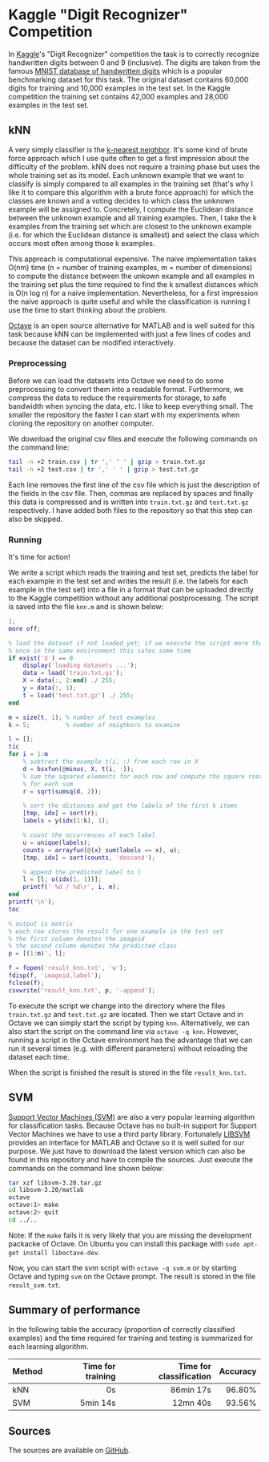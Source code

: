 # Kaggle "Digit Recognizer" Competition

In [Kaggle](https://www.kaggle.com)'s "Digit Recognizer" competition the task is to correctly recognize handwritten digits between 0 and 9 (inclusive). The digits are taken from the famous [MNIST database of handwritten digits](http://yann.lecun.com/exdb/mnist/) which is a popular benchmarking dataset for this task. The original dataset contains 60,000 digits for training and 10,000 examples in the test set. In the Kaggle competition the training set contains 42,000 examples and 28,000 examples in the test set.

## kNN

A very simply classifier is the [k-nearest neighbor](https://en.wikipedia.org/wiki/K-nearest_neighbors_algorithm). It's some kind of brute force approach which I use quite often to get a first impression about the difficulty of the problem. kNN does not require a training phase but uses the whole training set as its model. Each unknown example that we want to classify is simply compared to all examples in the training set (that's why I like it to compare this algorithm with a brute force approach) for which the classes are known and a voting decides to which class the unknown example will be assigned to. Concretely, I compute the Euclidean distance between the unknown example and all training examples. Then, I take the k examples from the training set which are closest to the unknown example (i.e. for which the Euclidean distance is smallest) and select the class which occurs most often among those k examples.

This approach is computational expensive. The naive implementation takes O(nm) time (n = number of training examples, m = number of dimensions) to compute the distance between the unkown example and all examples in the training set plus the time required to find the k smallest distances which is O(n log n) for a naive implementation. Nevertheless, for a first impression the naive approach is quite useful and while the classification is running I use the time to start thinking about the problem.

[Octave](https://www.gnu.org/software/octave/) is an open source alternative for MATLAB and is well suited for this task because kNN can be implemented with just a few lines of codes and because the dataset can be modified interactively.

### Preprocessing

Before we can load the datasets into Octave we need to do some preprocessing to convert them into a readable format. Furthermore, we compress the data to reduce the requirements for storage, to safe bandwidth when syncing the data, etc. I like to keep everything small. The smaller the repository the faster I can start with my experiments when cloning the repository on another computer.

We download the original csv files and execute the following commands on the command line:

```bash
tail -n +2 train.csv | tr ',' ' ' | gzip > train.txt.gz
tail -n +2 test.csv | tr ',' ' ' | gzip > test.txt.gz
```

Each line removes the first line of the csv file which is just the description of the fields in the csv file. Then, commas are replaced by spaces and finally this data is compressed and is written into `train.txt.gz` and `test.txt.gz` respectively. I have added both files to the repository so that this step can also be skipped.

### Running

It's time for action!

We write a script which reads the training and test set, predicts the label for each example in the test set and writes the result (i.e. the labels for each example in the test set) into a file in a format that can be uploaded directly to the Kaggle competition without any additional postprocessing. The script is saved into the file `knn.m` and is shown below:

```matlab
1;
more off;

% load the dataset if not loaded yet; if we execute the script more than
% once in the same environment this safes some time
if exist('X') == 0
	display('loading datasets ...');
	data = load('train.txt.gz');
	X = data(:, 2:end) ./ 255;
	y = data(:, 1);
	t = load('test.txt.gz') ./ 255;
end

m = size(t, 1); % number of test examples
k = 5;          % number of neighbors to examine

l = [];
tic
for i = 1:m
	% subtract the example t(i, :) from each row in X
	d = bsxfun(@minus, X, t(i, :));
	% sum the squared elements for each row and compute the square root
	% for each sum
	r = sqrt(sumsq(d, 2));

	% sort the distances and get the labels of the first k items
	[tmp, idx] = sort(r);
	labels = y(idx(1:k), 1);

	% count the occurrences of each label
	u = unique(labels);
	counts = arrayfun(@(x) sum(labels == x), u);
	[tmp, idx] = sort(counts, 'descend');

	% append the predicted label to l
	l = [l; u(idx(1, 1))];
	printf(' %d / %d\r', i, m);
end
printf('\n');
toc

% output is matrix
% each row stores the result for one example in the test set
% the first column denotes the imageid
% the second column denotes the predicted class
p = [(1:m)', l];

f = fopen('result_knn.txt', 'w');
fdisp(f, 'imageid,label');
fclose(f);
csvwrite('result_knn.txt', p, '-append');
```

To execute the script we change into the directory where the files `train.txt.gz` and `test.txt.gz` are located. Then we start Octave and in Octave we can simply start the script by typing `knn`. Alternatively, we can also start the script on the command line via `octave -q knn`. However, running a script in the Octave environment has the advantage that we can run it several times (e.g. with different parameters) without reloading the dataset each time.

When the script is finished the result is stored in the file `result_knn.txt`.

## SVM

[Support Vector Machines (SVM)](https://en.wikipedia.org/wiki/Support_vector_machine) are also a very popular learning algorithm for classification tasks. Because Octave has no built-in support for Support Vector Machines we have to use a third party library. Fortunately [LIBSVM](https://www.csie.ntu.edu.tw/~cjlin/libsvm/) provides an interface for MATLAB and Octave so it is well suited for our purpose. We just have to download the latest version which can also be found in this repository and have to compile the sources. Just execute the commands on the command line shown below:

```bash
tar xzf libsvm-3.20.tar.gz
cd libsvm-3.20/matlab
octave
octave:1> make
octave:2> quit
cd ../..
```

Note: If the `make` fails it is very likely that you are missing the development packacke of Octave. On Ubuntu you can install this package with `sudo apt-get install liboctave-dev`.

Now, you can start the svm script with `octave -q svm.m` or by starting Octave and typing `svm` on the Octave prompt. The result is stored in the file `result_svm.txt`.

## Summary of performance

In the following table the accuracy (proportion of correctly classified examples) and the time required for training and testing is summarized for each learning algorithm.

| Method | Time for training | Time for classification | Accuracy |
|--------|------------------:|------------------------:|---------:|
| kNN    |     0s            |  86min 17s              | 96.80%   |
| SVM    |     5min 14s      |  12mn 40s               | 93.56%   |

## Sources

The sources are available on [GitHub](https://github.com/daniel-e/blogdata/tree/master/kaggle/digit-recognizer).

